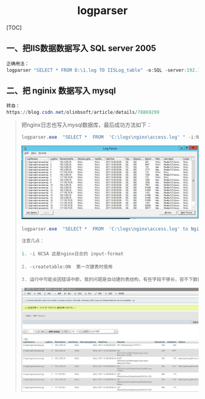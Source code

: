 # <center>logparser</center>

[TOC]

## 一、把IIS数据数据写入 SQL server 2005

```powershell
正确用法：
logparser "SELECT * FROM D:\1.log TO IISLog_table" -o:SQL -server:192.168.1.88 -driver:"SQL Server" -database:Test -username:sa -password:111111 -createtable:ON
```



## 二、把 nginix 数据写入 mysql

```powershell
转自：
https://blog.csdn.net/olinbsoft/article/details/78869299
```

> 把nginx日志也写入mysql数据库，最后成功方法如下：
>
> ```powershell
> logparser.exe  "SELECT *  FROM  'C:\logs\nginx\access.log' " -i:NCSA -o:DATAGRID
> ```
>
> ![](./pictures/logparser_1.jpg)
>
> ```powershell
> logparser.exe  "SELECT *  FROM  'C:\logs\nginx\access.log' to NginxLog" -i:NCSA -o:SQL -oConnString:"Dsn=iislog32" -createtable:ON
> ```
>
> ```powershell
> 注意几点：
>
> 1. -i NCSA 这是nginx日志的 input-format
>
> 2. -createtable:ON  第一次建表时使用
>
> 3. 运行中可能会因错误中断，我的问题是自动建的表结构，有些字段不够长，容不下数据，长生 too long错误提示，这时可以修改数据库提示的列的宽度为足够大，然后删除所有数据，保留表结构，重新导入数据，这时不要-createtable:ON参数，就会把数据重新导入到改好表结构的表里。
> ```
>
> ![](./pictures/logparser_2.jpg)



